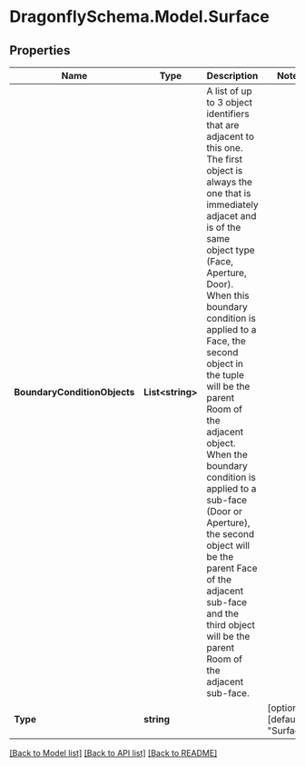
# DragonflySchema.Model.Surface

## Properties

Name | Type | Description | Notes
------------ | ------------- | ------------- | -------------
**BoundaryConditionObjects** | **List&lt;string&gt;** | A list of up to 3 object identifiers that are adjacent to this one. The first object is always the one that is immediately adjacet and is of the same object type (Face, Aperture, Door). When this boundary condition is applied to a Face, the second object in the tuple will be the parent Room of the adjacent object. When the boundary condition is applied to a sub-face (Door or Aperture), the second object will be the parent Face of the adjacent sub-face and the third object will be the parent Room of the adjacent sub-face. | 
**Type** | **string** |  | [optional] [default to "Surface"]

[[Back to Model list]](../README.md#documentation-for-models)
[[Back to API list]](../README.md#documentation-for-api-endpoints)
[[Back to README]](../README.md)

